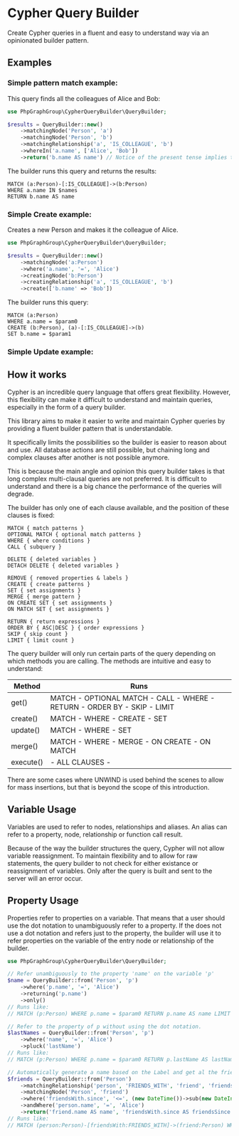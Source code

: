 # Cypher Query Builder

Create Cypher queries in a fluent and easy to understand way via an opinionated builder pattern.

## Examples


### Simple pattern match example:

This query finds all the colleagues of Alice and Bob:

```php
use PhpGraphGroup\CypherQueryBuilder\QueryBuilder;

$results = QueryBuilder::new()
    ->matchingNode('Person', 'a')
    ->matchingNode('Person', 'b')
    ->matchingRelationship('a', 'IS_COLLEAGUE', 'b')
    ->whereIn('a.name', ['Alice', 'Bob'])
    ->return('b.name AS name') // Notice of the present tense implies the query gets executed immediately.
```

The builder runs this query and returns the results:
    
```cypher
MATCH (a:Person)-[:IS_COLLEAGUE]->(b:Person)
WHERE a.name IN $names
RETURN b.name AS name
```

### Simple Create example:

Creates a new Person and makes it the colleague of Alice.

```php
use PhpGraphGroup\CypherQueryBuilder\QueryBuilder;

$results = QueryBuilder::new()
    ->matchingNode('a:Person')
    ->where('a.name', '=', 'Alice')
    ->creatingNode('b:Person')
    ->creatingRelationship('a', 'IS_COLLEAGUE', 'b')
    ->create(['b.name' => 'Bob'])
```

The builder runs this query:
    
```cypher
MATCH (a:Person)
WHERE a.name = $param0
CREATE (b:Person), (a)-[:IS_COLLEAGUE]->(b)
SET b.name = $param1
```

### Simple Update example:


## How it works

Cypher is an incredible query language that offers great flexibility. However, this flexibility can make it difficult to understand and maintain queries, especially in the form of a query builder. 

This library aims to make it easier to write and maintain Cypher queries by providing a fluent builder pattern that is understandable.

It specifically limits the possibilities so the builder is easier to reason about and use. All database actions are still possible, but chaining long and complex clauses after another is not possible anymore. 

This is because the main angle and opinion this query builder takes is that long complex multi-clausal queries are not preferred. It is difficult to understand and there is a big chance the performance of the queries will degrade.

The builder has only one of each clause available, and the position of these clauses is fixed:

```text
MATCH { match patterns }
OPTIONAL MATCH { optional match patterns }
WHERE { where conditions }
CALL { subquery }

DELETE { deleted variables }
DETACH DELETE { deleted variables }

REMOVE { removed properties & labels }
CREATE { create patterns }
SET { set assignments }
MERGE { merge pattern }
ON CREATE SET { set assignments }
ON MATCH SET { set assignments }

RETURN { return expressions }
ORDER BY { ASC|DESC } { order expressions }
SKIP { skip count }
LIMIT { limit count }
```

The query builder will only run certain parts of the query depending on which methods you are calling. The methods are intuitive and easy to understand:

| Method    | Runs                                                                     |
|-----------|--------------------------------------------------------------------------|
| get()     | MATCH - OPTIONAL MATCH - CALL - WHERE - RETURN - ORDER BY - SKIP - LIMIT |
| create()  | MATCH - WHERE - CREATE - SET                                             |
| update()  | MATCH - WHERE - SET                                                      |
| merge()   | MATCH - WHERE - MERGE - ON CREATE - ON MATCH                             |
| execute() | - ALL CLAUSES -                                                          |

There are some cases where UNWIND is used behind the scenes to allow for mass insertions, but that is beyond the scope of this introduction.

## Variable Usage

Variables are used to refer to nodes, relationships and aliases. An alias can refer to a property, node, relationship or function call result.

Because of the way the builder structures the query, Cypher will not allow variable reassignment. To maintain flexibility and to allow for raw statements, the query builder to not check for either existance or reassignment of variables. Only after the query is built and sent to the server will an error occur.


## Property Usage

Properties refer to properties on a variable. That means that a user should use the dot notation to unambiguously refer to a property. If the does not use a dot notation and refers just to the property, the builder will use it to refer properties on the variable of the entry node or relationship of the builder.

```php
use PhpGraphGroup\CypherQueryBuilder\QueryBuilder;

// Refer unambiguously to the property 'name' on the variable 'p'
$name = QueryBuilder::from('Person', 'p')
    ->where('p.name', '=', 'Alice')
    ->returning('p.name')
    ->only()
// Runs like:
// MATCH (p:Person) WHERE p.name = $param0 RETURN p.name AS name LIMIT 1

// Refer to the property of p without using the dot notation.
$lastNames = QueryBuilder::from('Person', 'p')
    ->where('name', '=', 'Alice')
    ->pluck('lastName')
// Runs like:
// MATCH (p:Person) WHERE p.name = $param0 RETURN p.lastName AS lastName

// Automatically generate a name based on the Label and get al the friends of Alice for over a year.
$friends = QueryBuilder::from('Person')
    ->matchingRelationship('person', 'FRIENDS_WITH', 'friend', 'friendsWith')
    ->matchingNode('Person', 'friend')
    ->where('friendsWith.since', '<=', (new DateTime())->sub(new DateInterval('P1Y')))
    ->andWhere('person.name', '=', 'Alice')
    ->return('friend.name AS name', 'friendsWith.since AS friendsSince')
// Runs like:
// MATCH (person:Person)-[friendsWith:FRIENDS_WITH]->(friend:Person) WHERE friendsWith <= $param0 AND person.name = $param1 RETURN friend.name AS name, friendsWith.since AS friendsSince
```


